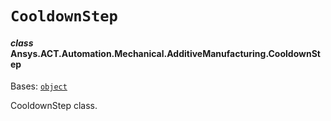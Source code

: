 # `CooldownStep`

<a id="ansys.mechanical.stubs.v241.Ansys.ACT.Automation.Mechanical.AdditiveManufacturing.CooldownStep"></a>

#### *class* Ansys.ACT.Automation.Mechanical.AdditiveManufacturing.CooldownStep

Bases: [`object`](https://docs.python.org/3/library/functions.html#object)

CooldownStep class.

<!-- !! processed by numpydoc !! -->

